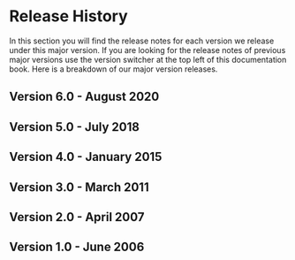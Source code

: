 # Release History

In this section you will find the release notes for each version we release under this major version.  If you are looking for the release notes of previous major versions use the version switcher at the top left of this documentation book.  Here is a breakdown of our major version releases.

## Version 6.0 - August 2020

## Version 5.0 - July 2018

## Version 4.0 - January 2015

## Version 3.0 - March 2011

## Version 2.0 - April 2007

## Version 1.0 - June 2006



